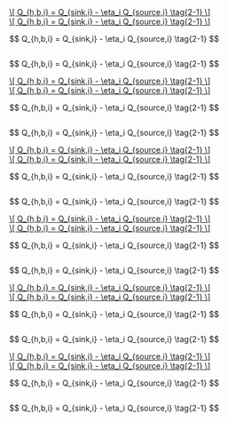 <a href="3. ECO2 Assessment Guide/index.html" class="equation-link">
  <div class="arithmatex">\[
  Q_{h,b,i} = Q_{sink,i} - \eta_i Q_{source,i} \tag{2-1}
  \]</div>
</a>


<a href="3. ECO2 Assessment Guide/index.html" class="equation-link">
  <div class="arithmatex">\[ Q_{h,b,i} = Q_{sink,i} - \eta_i Q_{source,i} \tag{2-1} \]</div>
</a>

<p onclick="location.href='3. ECO2 Assessment Guide/index.html'" style="cursor:pointer;">
  $$ Q_{h,b,i} = Q_{sink,i} - \eta_i Q_{source,i} \tag{2-1} $$
</p>

<p onclick="location.href='3. ECO2 Assessment Guide/index.html'"
   style="cursor:pointer; display:inline-block; color:inherit;">
  $$ Q_{h,b,i} = Q_{sink,i} - \eta_i Q_{source,i} \tag{2-1} $$
</p>

<!-- 1. HTML 구조 + arithmatex -->
<a href="/eco2_guide_center/3.%20ECO2%20Assessment%20Guide/" class="equation-link">
  <div class="arithmatex">\[
  Q_{h,b,i} = Q_{sink,i} - \eta_i Q_{source,i} \tag{2-1}
  \]</div>
</a>

<!-- 2. HTML 구조 + arithmatex (1줄 수식) -->
<a href="/eco2_guide_center/3.%20ECO2%20Assessment%20Guide/" class="equation-link">
  <div class="arithmatex">\[ Q_{h,b,i} = Q_{sink,i} - \eta_i Q_{source,i} \tag{2-1} \]</div>
</a>

<!-- 3. onclick 수식 블록 (한 줄 수식) -->
<p onclick="location.href='/eco2_guide_center/3.%20ECO2%20Assessment%20Guide/'" style="cursor:pointer;">
  $$ Q_{h,b,i} = Q_{sink,i} - \eta_i Q_{source,i} \tag{2-1} $$
</p>

<!-- 4. onclick 수식 블록 + display 옵션 추가 -->
<p onclick="location.href='/eco2_guide_center/3.%20ECO2%20Assessment%20Guide/'"
   style="cursor:pointer; display:inline-block; color:inherit;">
  $$ Q_{h,b,i} = Q_{sink,i} - \eta_i Q_{source,i} \tag{2-1} $$
</p>


<!-- 1. arithmatex block (줄바꿈 포함 수식) -->
<a href="/eco2_guide_center/1.%20ECO2%20Logic%20Guide/고급%20기능/IFC_모델_연동/" class="equation-link">
  <div class="arithmatex">\[
  Q_{h,b,i} = Q_{sink,i} - \eta_i Q_{source,i} \tag{2-1}
  \]</div>
</a>

<!-- 2. arithmatex inline (1줄 수식) -->
<a href="/eco2_guide_center/1.%20ECO2%20Logic%20Guide/고급%20기능/IFC_모델_연동/" class="equation-link">
  <div class="arithmatex">\[ Q_{h,b,i} = Q_{sink,i} - \eta_i Q_{source,i} \tag{2-1} \]</div>
</a>

<!-- 3. onclick 방식 -->
<p onclick="location.href='/eco2_guide_center/1.%20ECO2%20Logic%20Guide/고급%20기능/IFC_모델_연동/'" style="cursor:pointer;">
  $$ Q_{h,b,i} = Q_{sink,i} - \eta_i Q_{source,i} \tag{2-1} $$
</p>

<!-- 4. onclick 방식 (display 옵션 포함) -->
<p onclick="location.href='/eco2_guide_center/1.%20ECO2%20Logic%20Guide/고급%20기능/IFC_모델_연동/'"
   style="cursor:pointer; display:inline-block; color:inherit;">
  $$ Q_{h,b,i} = Q_{sink,i} - \eta_i Q_{source,i} \tag{2-1} $$
</p>



<!-- 1. 블록 수식 링크 (줄바꿈 포함) -->
<a href="/eco2_guide_center/1.%20ECO2%20Logic%20Guide/고급%20기능/IFC_모델_연동/" class="equation-link">
  <div class="arithmatex">\[
  Q_{h,b,i} = Q_{sink,i} - \eta_i Q_{source,i} \tag{2-1}
  \]</div>
</a>

<!-- 2. 블록 수식 링크 (한 줄) -->
<a href="/eco2_guide_center/1.%20ECO2%20Logic%20Guide/고급%20기능/IFC_모델_연동/" class="equation-link">
  <div class="arithmatex">\[ Q_{h,b,i} = Q_{sink,i} - \eta_i Q_{source,i} \tag{2-1} \]</div>
</a>

<!-- 3. onclick 수식 링크 -->
<p onclick="location.href='/eco2_guide_center/1.%20ECO2%20Logic%20Guide/고급%20기능/IFC_모델_연동/'" style="cursor:pointer;">
  $$ Q_{h,b,i} = Q_{sink,i} - \eta_i Q_{source,i} \tag{2-1} $$
</p>

<!-- 4. onclick 수식 링크 (inline block) -->
<p onclick="location.href='/eco2_guide_center/1.%20ECO2%20Logic%20Guide/고급%20기능/IFC_모델_연동/'"
   style="cursor:pointer; display:inline-block; color:inherit;">
  $$ Q_{h,b,i} = Q_{sink,i} - \eta_i Q_{source,i} \tag{2-1} $$
</p>



<!-- ① <a> + <div> (줄바꿈) -->
<a href="1. ECO2 Logic Guide/고급 기능/IFC_모델_연동.md" class="equation-link">
  <div class="arithmatex">\[
  Q_{h,b,i} = Q_{sink,i} - \eta_i Q_{source,i} \tag{2-1}
  \]</div>
</a>

<!-- ② <a> + <div> (한 줄) -->
<a href="1. ECO2 Logic Guide/고급 기능/IFC_모델_연동.md" class="equation-link">
  <div class="arithmatex">\[ Q_{h,b,i} = Q_{sink,i} - \eta_i Q_{source,i} \tag{2-1} \]</div>
</a>

<!-- ③ <p> onclick 방식 -->
<p onclick="location.href='1. ECO2 Logic Guide/고급 기능/IFC_모델_연동.md'" style="cursor:pointer;">
  $$ Q_{h,b,i} = Q_{sink,i} - \eta_i Q_{source,i} \tag{2-1} $$
</p>

<!-- ④ <p> onclick + inline-block -->
<p onclick="location.href='1. ECO2 Logic Guide/고급 기능/IFC_모델_연동.md'"
   style="cursor:pointer; display:inline-block; color:inherit;">
  $$ Q_{h,b,i} = Q_{sink,i} - \eta_i Q_{source,i} \tag{2-1} $$
</p>



<!-- ① <a> + <div> (줄바꿈 수식) -->
<a href="/eco2_guide_center/1.%20ECO2%20Logic%20Guide/%EA%B3%A0%EA%B8%89%20%EA%B8%B0%EB%8A%A5/IFC_%EB%AA%A8%EB%8D%B8_%EC%97%B0%EB%8F%99.html" class="equation-link">
  <div class="arithmatex">\[
  Q_{h,b,i} = Q_{sink,i} - \eta_i Q_{source,i} \tag{2-1}
  \]</div>
</a>

<!-- ② <a> + <div> (한 줄 수식) -->
<a href="/eco2_guide_center/1.%20ECO2%20Logic%20Guide/%EA%B3%A0%EA%B8%89%20%EA%B8%B0%EB%8A%A5/IFC_%EB%AA%A8%EB%8D%B8_%EC%97%B0%EB%8F%99.html" class="equation-link">
  <div class="arithmatex">\[ Q_{h,b,i} = Q_{sink,i} - \eta_i Q_{source,i} \tag{2-1} \]</div>
</a>

<!-- ③ <p> onclick 방식 -->
<p onclick="location.href='/eco2_guide_center/1.%20ECO2%20Logic%20Guide/%EA%B3%A0%EA%B8%89%20%EA%B8%B0%EB%8A%A5/IFC_%EB%AA%A8%EB%8D%B8_%EC%97%B0%EB%8F%99.html'" style="cursor:pointer;">
  $$ Q_{h,b,i} = Q_{sink,i} - \eta_i Q_{source,i} \tag{2-1} $$
</p>

<!-- ④ <p> onclick + inline-block -->
<p onclick="location.href='/eco2_guide_center/1.%20ECO2%20Logic%20Guide/%EA%B3%A0%EA%B8%89%20%EA%B8%B0%EB%8A%A5/IFC_%EB%AA%A8%EB%8D%B8_%EC%97%B0%EB%8F%99.html'"
   style="cursor:pointer; display:inline-block; color:inherit;">
  $$ Q_{h,b,i} = Q_{sink,i} - \eta_i Q_{source,i} \tag{2-1} $$
</p>
